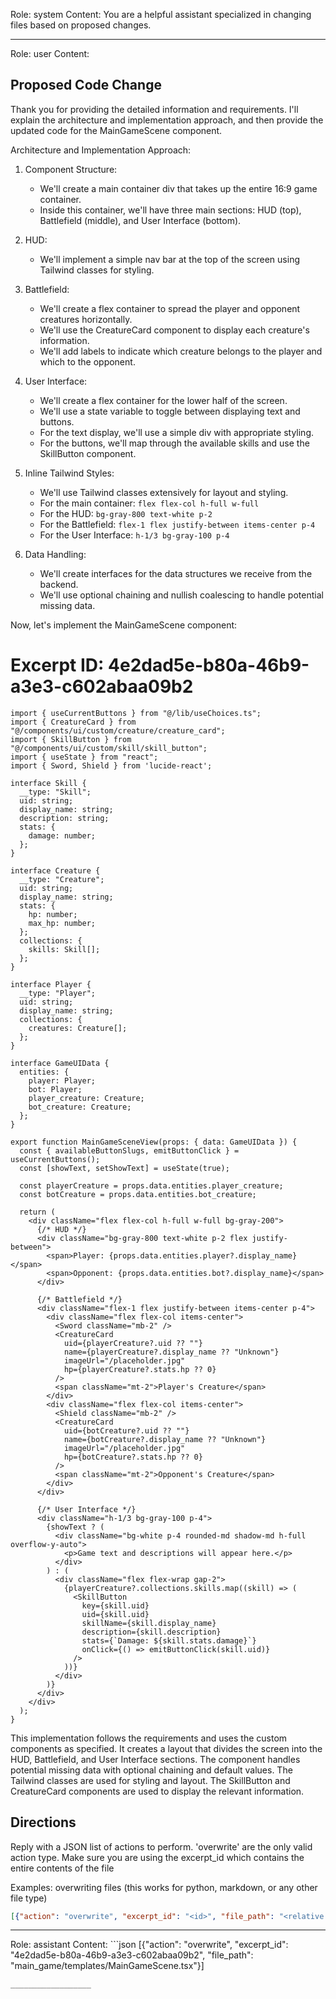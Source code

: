Role: system
Content: You are a helpful assistant specialized in changing files based on proposed changes.
__________________
Role: user
Content: 
## Proposed Code Change
Thank you for providing the detailed information and requirements. I'll explain the architecture and implementation approach, and then provide the updated code for the MainGameScene component.

Architecture and Implementation Approach:

1. Component Structure:
   - We'll create a main container div that takes up the entire 16:9 game container.
   - Inside this container, we'll have three main sections: HUD (top), Battlefield (middle), and User Interface (bottom).

2. HUD:
   - We'll implement a simple nav bar at the top of the screen using Tailwind classes for styling.

3. Battlefield:
   - We'll create a flex container to spread the player and opponent creatures horizontally.
   - We'll use the CreatureCard component to display each creature's information.
   - We'll add labels to indicate which creature belongs to the player and which to the opponent.

4. User Interface:
   - We'll create a flex container for the lower half of the screen.
   - We'll use a state variable to toggle between displaying text and buttons.
   - For the text display, we'll use a simple div with appropriate styling.
   - For the buttons, we'll map through the available skills and use the SkillButton component.

5. Inline Tailwind Styles:
   - We'll use Tailwind classes extensively for layout and styling.
   - For the main container: `flex flex-col h-full w-full`
   - For the HUD: `bg-gray-800 text-white p-2`
   - For the Battlefield: `flex-1 flex justify-between items-center p-4`
   - For the User Interface: `h-1/3 bg-gray-100 p-4`

6. Data Handling:
   - We'll create interfaces for the data structures we receive from the backend.
   - We'll use optional chaining and nullish coalescing to handle potential missing data.

Now, let's implement the MainGameScene component:

# Excerpt ID: 4e2dad5e-b80a-46b9-a3e3-c602abaa09b2
```tsx main_game/templates/MainGameScene.tsx
import { useCurrentButtons } from "@/lib/useChoices.ts";
import { CreatureCard } from "@/components/ui/custom/creature/creature_card";
import { SkillButton } from "@/components/ui/custom/skill/skill_button";
import { useState } from "react";
import { Sword, Shield } from 'lucide-react';

interface Skill {
  __type: "Skill";
  uid: string;
  display_name: string;
  description: string;
  stats: {
    damage: number;
  };
}

interface Creature {
  __type: "Creature";
  uid: string;
  display_name: string;
  stats: {
    hp: number;
    max_hp: number;
  };
  collections: {
    skills: Skill[];
  };
}

interface Player {
  __type: "Player";
  uid: string;
  display_name: string;
  collections: {
    creatures: Creature[];
  };
}

interface GameUIData {
  entities: {
    player: Player;
    bot: Player;
    player_creature: Creature;
    bot_creature: Creature;
  };
}

export function MainGameSceneView(props: { data: GameUIData }) {
  const { availableButtonSlugs, emitButtonClick } = useCurrentButtons();
  const [showText, setShowText] = useState(true);

  const playerCreature = props.data.entities.player_creature;
  const botCreature = props.data.entities.bot_creature;

  return (
    <div className="flex flex-col h-full w-full bg-gray-200">
      {/* HUD */}
      <div className="bg-gray-800 text-white p-2 flex justify-between">
        <span>Player: {props.data.entities.player?.display_name}</span>
        <span>Opponent: {props.data.entities.bot?.display_name}</span>
      </div>

      {/* Battlefield */}
      <div className="flex-1 flex justify-between items-center p-4">
        <div className="flex flex-col items-center">
          <Sword className="mb-2" />
          <CreatureCard
            uid={playerCreature?.uid ?? ""}
            name={playerCreature?.display_name ?? "Unknown"}
            imageUrl="/placeholder.jpg"
            hp={playerCreature?.stats.hp ?? 0}
          />
          <span className="mt-2">Player's Creature</span>
        </div>
        <div className="flex flex-col items-center">
          <Shield className="mb-2" />
          <CreatureCard
            uid={botCreature?.uid ?? ""}
            name={botCreature?.display_name ?? "Unknown"}
            imageUrl="/placeholder.jpg"
            hp={botCreature?.stats.hp ?? 0}
          />
          <span className="mt-2">Opponent's Creature</span>
        </div>
      </div>

      {/* User Interface */}
      <div className="h-1/3 bg-gray-100 p-4">
        {showText ? (
          <div className="bg-white p-4 rounded-md shadow-md h-full overflow-y-auto">
            <p>Game text and descriptions will appear here.</p>
          </div>
        ) : (
          <div className="flex flex-wrap gap-2">
            {playerCreature?.collections.skills.map((skill) => (
              <SkillButton
                key={skill.uid}
                uid={skill.uid}
                skillName={skill.display_name}
                description={skill.description}
                stats={`Damage: ${skill.stats.damage}`}
                onClick={() => emitButtonClick(skill.uid)}
              />
            ))}
          </div>
        )}
      </div>
    </div>
  );
}
```

This implementation follows the requirements and uses the custom components as specified. It creates a layout that divides the screen into the HUD, Battlefield, and User Interface sections. The component handles potential missing data with optional chaining and default values. The Tailwind classes are used for styling and layout. The SkillButton and CreatureCard components are used to display the relevant information.

## Directions
Reply with a JSON list of actions to perform. 'overwrite' are the only valid action type. 
Make sure you are using the excerpt_id which contains the entire contents of the file

Examples:
overwriting files (this works for python, markdown, or any other file type)
```json output_example1
[{"action": "overwrite", "excerpt_id": "<id>", "file_path": "<relative file path>"}]
```

__________________
Role: assistant
Content: ```json
[{"action": "overwrite", "excerpt_id": "4e2dad5e-b80a-46b9-a3e3-c602abaa09b2", "file_path": "main_game/templates/MainGameScene.tsx"}]
```
__________________

